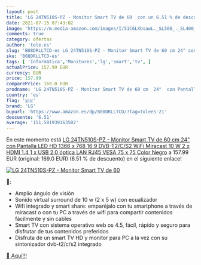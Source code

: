 ```yaml
---
layout: post
title: 'LG 24TN510S-PZ - Monitor Smart TV de 60  con un 6.51 % de descuento'
date: 2021-07-15 07:43:02
image: 'https://m.media-amazon.com/images/I/51C6LXbsawL._SL500_._SL400_.jpg'
comments: true
category: ofertas
author: 'tole.es'
slug: 'B08DRLLTCD-es LG 24TN510S-PZ - Monitor Smart TV de 60 cm 24" con...'
sku: 'B08DRLLTCD-es'
tags: [ 'Informática','Monitores','lg','smart','tv', ]
actualPrice: 157.99 EUR
currency: EUR
price: 157.99
comparePrice: 169.0 EUR
prodname: 'LG 24TN510S-PZ - Monitor Smart TV de 60 cm  24"  con Pantalla LED HD  1366 x 768  16:9  DVB-T2/C/S2  WiFi  Miracast  10 W  2 x HDMI 1.4  1 x USB 2.0  óptica  LAN RJ45  VESA 75 x 75   Color Negro'
country: 'es'
flag: '🇪🇸'
brand: 'LG'
buyurl: 'https://www.amazon.es/dp/B08DRLLTCD/?tag=tolees-21'
descuento: '6.51'
average: '151.581939163502'
---
```


En este momento está [LG 24TN510S-PZ - Monitor Smart TV de 60 cm  24"  con Pantalla LED HD  1366 x 768  16:9  DVB-T2/C/S2  WiFi  Miracast  10 W  2 x HDMI 1.4  1 x USB 2.0  óptica  LAN RJ45  VESA 75 x 75   Color Negro](https://www.amazon.es/dp/B08DRLLTCD/?tag=tolees-21) a 157.99 EUR (original: 169.0 EUR) (6.51 %  de descuento) en el siguiente enlace!

[![LG 24TN510S-PZ - Monitor Smart TV de 60 ](https://m.media-amazon.com/images/I/51C6LXbsawL._SL500_._SL400_.jpg)](https://www.amazon.es/dp/B08DRLLTCD/?tag=tolees-21)

🔎:

- Amplio ángulo de visión
- Sonido virtual surround de 10 w (2 x 5 w) con ecualizador
- Wifi integrado y smart share: emparéjalo con tu smartphone a través de miracast o con tu PC a través de wifi para compartir contenidos fácilmente y sin cables
- Smart TV con sistema operativo web os 4.5, fácil, rápido y seguro para disfrutar de tus contenidos preferidos
- Disfruta de un smart TV HD y monitor para PC a la vez con su sintonizador dvb-t2/c/s2 integrado

[🛒 Aquí!!!](https://www.amazon.es/dp/B08DRLLTCD/?tag=tolees-21)
